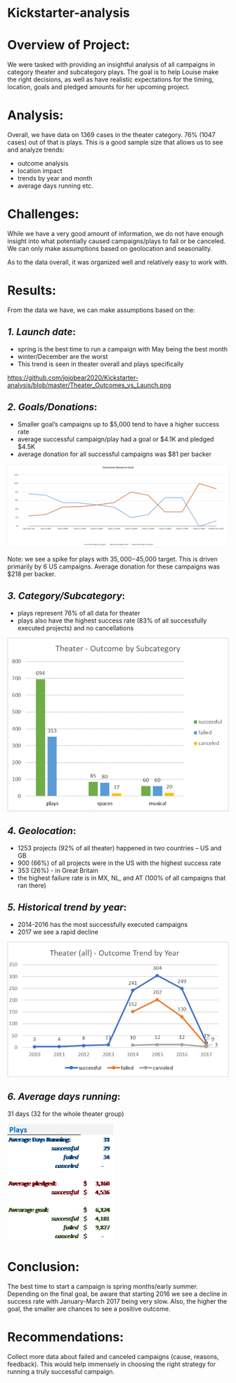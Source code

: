 # Kickstarter-analysis
# Overview of Project:
We were tasked with providing an insightful analysis of all campaigns in category theater and subcategory plays. The goal is to help Louise make the right decisions, as well as have realistic expectations for the timing, location, goals and pledged amounts for her upcoming project.


# Analysis:
Overall, we have data on 1369 cases in the theater category. 76% (1047 cases) out of that is plays. This is a good sample size that allows us to see and analyze trends:
* outcome analysis
* location impact
* trends by year and month
* average days running etc.


# Challenges:
While we have a very good amount of information, we do not have enough insight into what potentially caused campaigns/plays to fail or be canceled. We can only make assumptions based on geolocation and seasonality. 

As to the data overall, it was organized well and relatively easy to work with.


# Results:
From the data we have, we can make assumptions based on the:

## *1. Launch date*:
* spring is the best time to run a campaign with May being the best month
* winter/December are the worst
* This trend is seen in theater overall and plays specifically

https://github.com/jojobear2020/Kickstarter-analysis/blob/master/Theater_Outcomes_vs_Launch.png


## *2. Goals/Donations*:
* Smaller goal’s campaigns up to $5,000 tend to have a higher success rate
* average successful campaign/play had a goal or $4.1K and pledged $4.5K
* average donation for all successful campaigns was $81 per backer

![](https://github.com/jojobear2020/Kickstarter-analysis/blob/master/Outcomes_vs_Goals.png)

Note: we see a spike for plays with $35,000-$45,000 target. This is driven primarily by 6 US campaigns. Average donation for these campaigns was $218 per backer.

 
## *3. Category/Subcategory*: 
* plays represent 76% of all data for theater
* plays also have the highest success rate (83% of all successfully executed projects) and no cancellations

![](https://github.com/jojobear2020/Kickstarter-analysis/blob/master/Theater_outcome_by_subcategory.png)

## *4. Geolocation*:
* 1253 projects (92% of all theater) happened in two countries – US and GB
* 900 (66%) of all projects were in the US with the highest success rate 
* 353 (26%) - in Great Britain
* the highest failure rate is in MX, NL, and AT (100% of all campaigns that ran there)

## *5. Historical trend by year*:
* 2014-2016 has the most successfully executed campaigns
* 2017 we see a rapid decline

![](https://github.com/jojobear2020/Kickstarter-analysis/blob/master/Theater_outcome_by_year.png)

## *6. Average days running*: 
31 days (32 for the whole theater group)

![](https://github.com/jojobear2020/Kickstarter-analysis/blob/master/Average_Days_Pledge_Goal.png)


# Conclusion:
The best time to start a campaign is spring months/early summer. Depending on the final goal, be aware that starting 2016 we see a decline in success rate with January-March 2017 being very slow. Also, the higher the goal, the smaller are chances to see a positive outcome. 


# Recommendations:
Collect more data about failed and canceled campaigns (cause, reasons, feedback). This would help immensely in choosing the right strategy for running a truly successful campaign.
